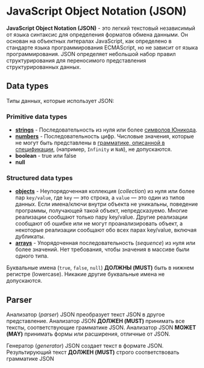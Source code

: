 # JavaScript Object Notation (JSON)

**JavaScript Object Notation (JSON)** - это легкий текстовый независимый от языка синтаксис для определения форматов обмена данными. Он основан на объектных литералах JavaScript, как определено в стандарте языка программирования ECMAScript, но не зависит от языка программирования. JSON определяет небольшой набор правил структурирования для переносимого представления структурированных данных.

## Data types

Типы данных, которые использует JSON:

### Primitive data types

- [**strings**](https://datatracker.ietf.org/doc/html/rfc8259#section-7) - Последовательность из нуля или более [символов Юникода](http://www.unicode.org/versions/latest/).
- [**numbers**](https://datatracker.ietf.org/doc/html/rfc8259#section-6) - Последовательность цифр. Числовые значения, которые не могут быть представлены в [грамматике, описанной в спецификации](https://datatracker.ietf.org/doc/html/rfc8259#:~:text=Numeric%20values%20that%20cannot), (например, `Infinity` и `NaN`), не допускаются.
- **boolean** - true или false
- **null**

### Structured data types

- [**objects**](https://datatracker.ietf.org/doc/html/rfc8259#section-4) - Неупорядоченная коллекция (*collection*) из нуля или более пар `key/value`, где `key` — это строка, а `value` — это один из типов данных. Если имена/ключи внутри объекта не уникальны, поведение программы, получающей такой объект, непредсказуемо. Многие реализации сообщают только пару key/value. Другие реализации сообщают об ошибке или не могут проанализировать объект, а некоторые реализации сообщают обо всех парах key/value, включая дубликаты.
- [**arrays**](https://datatracker.ietf.org/doc/html/rfc8259#section-5) - Упорядоченная последовательность (*sequence*) из нуля или более значений. Нет требования, чтобы значения в массиве были одного типа.

Буквальные имена (`true`, `false`, `null`) **ДОЛЖНЫ (MUST)** быть в нижнем регистре (lowercase). Никакие другие буквальные имена не допускаются.

## Parser

Анализатор (*parser*) JSON преобразует текст JSON в другое представление. Анализатор JSON **ДОЛЖЕН (MUST)** принимать все тексты, соответствующие грамматике JSON. Анализатор JSON **МОЖЕТ (MAY)** принимать формы или расширения, отличные от JSON.

Генератор (*generator*) JSON создает текст в формате JSON. Результирующий текст **ДОЛЖЕН (MUST)** строго соответствовать грамматике JSON
